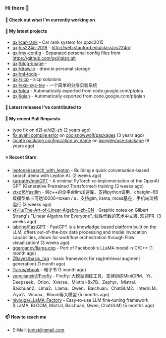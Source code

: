 ### Hi there 👋

#### 👷 Check out what I'm currently working on


#### 🌱 My latest projects

- [qxj/car-rank](https://github.com/qxj/car-rank) - Car rank system for ppzc2015
- [qxj/cs224n-2019](https://github.com/qxj/cs224n-2019) - http://web.stanford.edu/class/cs224n/
- [qxj/my-config](https://github.com/qxj/my-config) - Separated personal config files from https://github.com/qxj/jqian.git
- [qxj/blog-image](https://github.com/qxj/blog-image) - 
- [qxj/draw.io](https://github.com/qxj/draw.io) - draw.io personal storage
- [qxj/ml-tools](https://github.com/qxj/ml-tools) - 
- [qxj/sicp](https://github.com/qxj/sicp) - sicp solutions
- [qxj/exp-sys-toy](https://github.com/qxj/exp-sys-toy) - 一个简单的分层实验系统
- [qxj/plda](https://github.com/qxj/plda) - Automatically exported from code.google.com/p/plda
- [qxj/jqian](https://github.com/qxj/jqian) - Automatically exported from code.google.com/p/jqian

#### 🔭 Latest releases I've contributed to


#### 🔨 My recent Pull Requests

- [typo fix](https://github.com/d2l-ai/d2l-zh/pull/999) on [d2l-ai/d2l-zh](https://github.com/d2l-ai/d2l-zh) (2 years ago)
- [fix avahi compile error](https://github.com/coolsnowwolf/packages/pull/39) on [coolsnowwolf/packages](https://github.com/coolsnowwolf/packages) (3 years ago)
- [locate package configuration by name](https://github.com/jwiegley/use-package/pull/191) on [jwiegley/use-package](https://github.com/jwiegley/use-package) (9 years ago)

#### ⭐ Recent Stars

- [leptonai/search_with_lepton](https://github.com/leptonai/search_with_lepton) - Building a quick conversation-based search demo with Lepton AI. (2 weeks ago)
- [karpathy/minGPT](https://github.com/karpathy/minGPT) - A minimal PyTorch re-implementation of the OpenAI GPT (Generative Pretrained Transformer) training (3 weeks ago)
- [ztxz16/fastllm](https://github.com/ztxz16/fastllm) - 纯c&#43;&#43;的全平台llm加速库，支持python调用，chatglm-6B级模型单卡可达10000&#43;token / s，支持glm, llama, moss基座，手机端流畅运行 (3 weeks ago)
- [kf-liu/The-Art-of-Linear-Algebra-zh-CN](https://github.com/kf-liu/The-Art-of-Linear-Algebra-zh-CN) - Graphic notes on Gilbert Strang&#39;s &#34;Linear Algebra for Everyone&#34;, 线性代数的艺术中文版, 欢迎PR. (3 weeks ago)
- [labring/FastGPT](https://github.com/labring/FastGPT) - FastGPT is a knowledge-based platform built on the LLM, offers out-of-the-box data processing and model invocation capabilities, allows for workflow orchestration through Flow visualization! (3 weeks ago)
- [ggerganov/llama.cpp](https://github.com/ggerganov/llama.cpp) - Port of Facebook&#39;s LLaMA model in C/C&#43;&#43; (1 month ago)
- [ZBayes/basic_rag](https://github.com/ZBayes/basic_rag) - basic framework for rag(retrieval augment generation) (1 month ago)
- [Tvirus/ebook](https://github.com/Tvirus/ebook) - 电子书 (1 month ago)
- [yangjianxin1/Firefly](https://github.com/yangjianxin1/Firefly) - Firefly: 大模型训练工具，支持训练MiniCPM、Yi、Deepseek、Orion、Xverse、Mixtral-8x7B、Zephyr、Mistral、Baichuan2、Llma2、Llama、Qwen、Baichuan、ChatGLM2、InternLM、Ziya2、Vicuna、Bloom等大模型 (5 months ago)
- [hiyouga/LLaMA-Factory](https://github.com/hiyouga/LLaMA-Factory) - Easy-to-use LLM fine-tuning framework (LLaMA, BLOOM, Mistral, Baichuan, Qwen, ChatGLM) (5 months ago)

#### 📫 How to reach me

- E-Mail: junist@gmail.com

